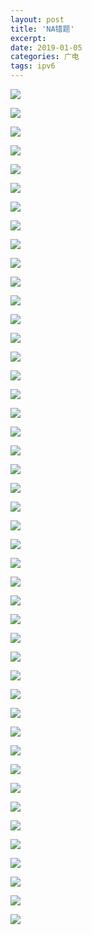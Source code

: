 ```yaml
---
layout: post
title: 'NA错题'
excerpt:
date: 2019-01-05
categories: 广电
tags: ipv6
---
```






![](https://youyefu-1251686655.cos.ap-beijing.myqcloud.com/img/20190115081050.png)



![](https://youyefu-1251686655.cos.ap-beijing.myqcloud.com/img/20190115081107.png)



![](https://youyefu-1251686655.cos.ap-beijing.myqcloud.com/img/20190115081418.png)





![](https://youyefu-1251686655.cos.ap-beijing.myqcloud.com/img/20190115081132.png)



![](https://youyefu-1251686655.cos.ap-beijing.myqcloud.com/img/20190115081449.png)



![](https://youyefu-1251686655.cos.ap-beijing.myqcloud.com/img/20190115081151.png)



![](https://youyefu-1251686655.cos.ap-beijing.myqcloud.com/img/20190115081222.png)



![](https://youyefu-1251686655.cos.ap-beijing.myqcloud.com/img/20190115081237.png)



![](https://youyefu-1251686655.cos.ap-beijing.myqcloud.com/img/20190116064104.png)







![](https://youyefu-1251686655.cos.ap-beijing.myqcloud.com/img/20190115081303.png)



![](https://youyefu-1251686655.cos.ap-beijing.myqcloud.com/img/20190115081317.png)



![](https://youyefu-1251686655.cos.ap-beijing.myqcloud.com/img/20190116064204.png)





![](https://youyefu-1251686655.cos.ap-beijing.myqcloud.com/img/20190115081942.png)





![](https://youyefu-1251686655.cos.ap-beijing.myqcloud.com/img/20190115081705.png)



![](https://youyefu-1251686655.cos.ap-beijing.myqcloud.com/img/20190115081728.png)



![](https://youyefu-1251686655.cos.ap-beijing.myqcloud.com/img/20190115081742.png)



![](https://youyefu-1251686655.cos.ap-beijing.myqcloud.com/img/20190115082029.png)



![](https://youyefu-1251686655.cos.ap-beijing.myqcloud.com/img/20190115082054.png)







![](https://youyefu-1251686655.cos.ap-beijing.myqcloud.com/img/20190115081808.png)



![](https://youyefu-1251686655.cos.ap-beijing.myqcloud.com/img/20190115081836.png)



![](https://youyefu-1251686655.cos.ap-beijing.myqcloud.com/img/20190115081908.png)





![](https://youyefu-1251686655.cos.ap-beijing.myqcloud.com/img/20190115082207.png)



![](https://youyefu-1251686655.cos.ap-beijing.myqcloud.com/img/20190115082232.png)





![](https://youyefu-1251686655.cos.ap-beijing.myqcloud.com/img/20190115082253.png)



![](https://youyefu-1251686655.cos.ap-beijing.myqcloud.com/img/20190115082316.png)



![](https://youyefu-1251686655.cos.ap-beijing.myqcloud.com/img/20190115082344.png)



![](https://youyefu-1251686655.cos.ap-beijing.myqcloud.com/img/20190115082356.png)



![](https://youyefu-1251686655.cos.ap-beijing.myqcloud.com/img/20190115210547.png)





![](https://youyefu-1251686655.cos.ap-beijing.myqcloud.com/img/20190115210616.png)



![](https://youyefu-1251686655.cos.ap-beijing.myqcloud.com/img/20190115210721.png)



![](https://youyefu-1251686655.cos.ap-beijing.myqcloud.com/img/20190115210759.png)



![](https://youyefu-1251686655.cos.ap-beijing.myqcloud.com/img/20190115210822.png)



![](https://youyefu-1251686655.cos.ap-beijing.myqcloud.com/img/20190115210842.png)



![](https://youyefu-1251686655.cos.ap-beijing.myqcloud.com/img/20190115210911.png)



![](https://youyefu-1251686655.cos.ap-beijing.myqcloud.com/img/20190115210928.png)



![](https://youyefu-1251686655.cos.ap-beijing.myqcloud.com/img/20190115210949.png)



![](https://youyefu-1251686655.cos.ap-beijing.myqcloud.com/img/20190115211007.png)



![](https://youyefu-1251686655.cos.ap-beijing.myqcloud.com/img/20190115211026.png)



![](https://youyefu-1251686655.cos.ap-beijing.myqcloud.com/img/20190115211049.png)



![](https://youyefu-1251686655.cos.ap-beijing.myqcloud.com/img/20190115211106.png)



![](https://youyefu-1251686655.cos.ap-beijing.myqcloud.com/img/20190115211145.png)



![](https://youyefu-1251686655.cos.ap-beijing.myqcloud.com/img/20190115215315.png)

![](https://youyefu-1251686655.cos.ap-beijing.myqcloud.com/img/20190115215438.png)



![](https://youyefu-1251686655.cos.ap-beijing.myqcloud.com/img/20190115224112.png)



![](https://youyefu-1251686655.cos.ap-beijing.myqcloud.com/img/20190115224146.png)



